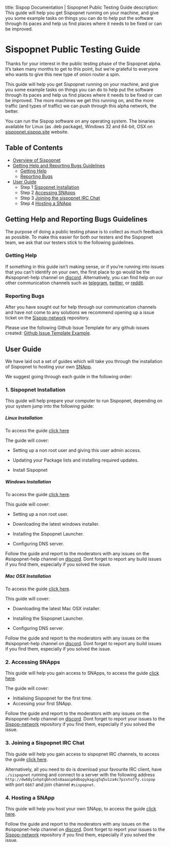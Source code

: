 title: Sispop Documentation | Sispopnet Public Testing Guide
description: This guide will help you get Sispopnet running on your machine, and give you some example tasks on things you can do to help put the software through its paces and help us find places where it needs to be fixed or can be improved.

# Sispopnet Public Testing Guide

Thanks for your interest in the public testing phase of the Sispopnet alpha. It’s taken many months to get to this point, but we’re grateful to everyone who wants to give this new type of onion router a spin.

This guide will help you get Sispopnet running on your machine, and give you some example tasks on things you can do to help put the software through its paces and help us find places where it needs to be fixed or can be improved. The more machines we get this running on, and the more traffic (and types of traffic) we can push through this alpha network, the better.

You can run the Sispop software on any operating system. The binaries available for Linux (as .deb package), Windows 32 and 64-bit, OSX on [sispopnet.sispop.site](https://sispopnet.sispop.site/) website.

## Table of Contents
- [Overview of Sispopnet](#Overview)
- [Getting Help and Reporting Bugs Guidelines](#getting-help-and-reporting-bugs-guidelines)
	- [Getting Help](#getting-help)
	- [Reporting Bugs](#reporting-bugs)
- [User Guide](#user-guide)
	- Step 1 [Sispopnet Installation](#1-sispopnet-installation)
	- Step 2 [Accessing SNApps](#2-accessing-snapps)
	- Step 3 [Joining the sispopnet IRC Chat](#3-joining-a-sispopnet-irc-chat)
	- Step 4 [Hosting a SNApp](#4-hosting-a-snapp)

## Getting Help and Reporting Bugs Guidelines

The purpose of doing a public testing phase is to collect as much feedback as possible. To make this easier for both our testers and the Sispopnet team, we ask that our testers stick to the following guidelines.

### Getting Help

If something in this guide isn’t making sense, or if you’re running into issues that you can’t identify on your own, the first place to go would be the #sispopnet-help channel on [discord](https://discord.gg/sqZCybf2ZZ). Alternatively, you can find help on our other communication channels such as [telegram](https://t.me/Sispop), [twitter](https://twitter.com/sispop_), or [reddit](https://www.reddit.com/r/Sispop/).


### Reporting Bugs

After you have sought out for help through our communication channels and have not come to any solutions we recommend opening up a issue ticket on the [Sispop-network](https://github.com/sispop-dev/sispop.site/issues) repository.

Please use the following Github Issue Template for any github issues created: [Github Issue Template Example](../../../Contributing/Issue_Template/).

## User Guide

We have laid out a set of guides which will take you through the installation of Sispopnet to hosting your own [SNApp](../../Sispopnet/SNApps.md).

We suggest going through each guide in the following order:

### 1. Sispopnet Installation

This guide will help prepare your computer to run Sispopnet, depending on your system jump into the following guide:

##### Linux Installation

To access the guide [click here](../Guides/sispopnet-linux-guide.md)

The guide will cover:

- Setting up a non root user and giving this user admin access.

- Updating your Package lists and installing required updates.

- Install Sispopnet 

##### Windows Installation

To access the guide [click here](../Guides/sispopnet-windows-guide.md).

This guide will cover:

- Setting up a non root user.

- Downloading the latest windows installer.

- Installing the Sispopnet Launcher.

- Configuring DNS server.

Follow the guide and report to the moderators with any issues on the #sispopnet-help channel on [discord](https://discord.gg/sqZCybf2ZZ). Dont forget to report any build issues if you find them, especially if you solved the issue.

##### Mac OSX Installation

To access the guide [click here](../Guides/sispopnet-mac-guide.md).

This guide will cover:

- Downloading the latest Mac OSX installer.

- Installing the Sispopnet Launcher.

- Configuring DNS server.

Follow the guide and report to the moderators with any issues on the #sispopnet-help channel on [discord](https://discord.gg/sqZCybf2ZZ). Dont forget to report any build issues if you find them, especially if you solved the issue.


### 2. Accessing SNApps

This guide will help you gain access to SNApps, to access the guide [click here](../Guides/AccessingSNApps.md).

The guide will cover:

- Initialising Sispopnet for the first time.
- Accessing your first SNApp.

Follow the guide and report to the moderators with any issues on the #sispopnet-help channel on [discord](https://discord.gg/sqZCybf2ZZ). Dont forget to report your issues to the [Sispop-network](https://github.com/sispop-dev/sispop.site/issues) repository if you find them, especially if you solved the issue.

### 3. Joining a Sispopnet IRC Chat
This guide will help you gain access to sispopnet IRC channels, to access the guide [click here](../Guides/SispopnetIRC.md).

Alternatively, all you need to do is download your favourite IRC client, have `./sispopnet` running and connect to a server with the following address `http://dw68y1xhptqbhcm5s8aaaip6dbopykagig5q5u1za4c7pzxto77y.sispop ` with port `6667` and join channel `#sispopnet`. 

### 4. Hosting a SNApp

This guide will help you host your own SNApp, to access the guide [click here](../Guides/HostingSNApps.md).


Follow the guide and report to the moderators with any issues on the #sispopnet-help channel on [discord](https://discord.gg/sqZCybf2ZZ). Dont forget to report your issues to the [Sispop-network](https://github.com/sispop-dev/sispop.site/issues) repository if you find them, especially if you solved the issue.

